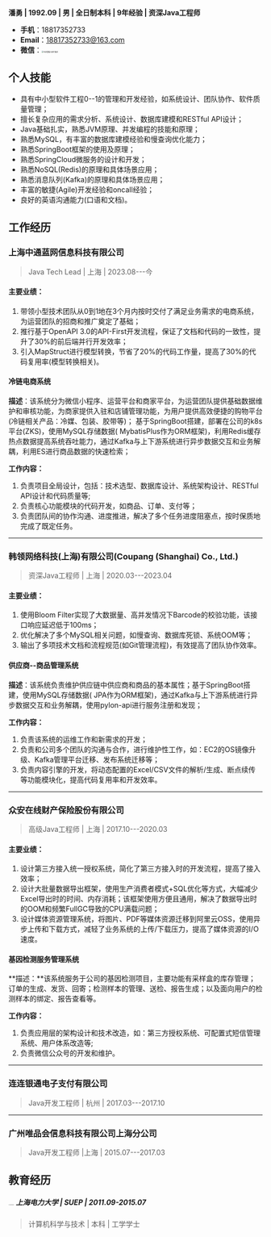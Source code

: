 **潘勇   |   1992.09     |     男     |     全日制本科     |     9年经验    |    资深Java工程师**

- **手机**：18817352733
- **Email**：18817352733@163.com
- **微信**：<img src="https://img-blog.csdnimg.cn/20191219191510468.png?x-oss-process=image/watermark,type_ZmFuZ3poZW5naGVpdGk,shadow_10,text_aHR0cHM6Ly9ibG9nLmNzZG4ubmV0L3Bhbnlvbmdjc2Q=,size_16,color_FFFFFF,t_70" alt="在这里插入图片描述" style="zoom:23%;" />

## 个人技能
- 具有中小型软件工程0--1的管理和开发经验，如系统设计、团队协作、软件质量管理；
- 擅长复杂应用的需求分析、系统设计、数据库建模和RESTful API设计；
- Java基础扎实，熟悉JVM原理、并发编程的技能和原理；
- 熟悉MySQL，有丰富的数据库建模经验和慢查询优化能力；
- 熟悉SpringBoot框架的使用及原理；
- 熟悉SpringCloud微服务的设计和开发；
- 熟悉NoSQL(Redis)的原理和具体场景应用；
- 熟悉消息队列(Kafka)的原理和具体场景应用；
- 丰富的敏捷(Agile)开发经验和oncall经验；
- 良好的英语沟通能力(口语和文档)。



## 工作经历

### 上海中通蓝网信息科技有限公司

> Java Tech Lead | 上海 | 2023.08---今

#### 主要业绩：

1. 带领小型技术团队从0到1地在3个月内按时交付了满足业务需求的电商系统，为运营团队的招商和推广奠定了基础；
2. 推行基于OpenAPI 3.0的API-First开发流程，保证了文档和代码的一致性，提升了30%的前后端并行开发效率；
3. 引入MapStruct进行模型转换，节省了20%的代码工作量，提高了30%的代码复用率(模型转换相关)。

#### 冷链电商系统

**描述**：该系统分为微信小程序、运营平台和商家平台，为运营团队提供基础数据维护和审核功能，为商家提供入驻和店铺管理功能，为用户提供高效便捷的购物平台(冷链相关产品：冷媒、包装、胶带等)；
   基于SpringBoot搭建，部署在公司的k8s平台(ZKS)，使用MySQL存储数据( MybatisPlus作为ORM框架)，利用Redis缓存热点数据提高系统吞吐能力，通过Kafka与上下游系统进行异步数据交互和业务解耦，利用ES进行商品数据的快速检索；

**工作内容：**

1. 负责项目全局设计，包括：技术选型、数据库设计、系统架构设计、RESTful API设计和代码质量等;
1. 负责核心功能模块的代码开发，如商品、订单、支付等；
1. 负责团队间的协作沟通、进度推进，解决了多个任务进度阻塞点，按时保质地完成了既定任务。

---

### 韩领网络科技(上海)有限公司(Coupang (Shanghai) Co., Ltd.) 

> 资深Java工程师 | 上海 | 2020.03---2023.04

#### 主要业绩：

1. 使用Bloom Filter实现了大数据量、高并发情况下Barcode的校验功能，该接口响应延迟低于100ms；
2. 优化解决了多个MySQL相关问题，如慢查询、数据库死锁、系统OOM等；
3. 输出了多项技术文档和流程规范(如Git管理流程)，有效提高了团队协作效率。

#### 供应商--商品管理系统

**描述**：该系统负责维护供应链中供应商和商品的基本属性；基于SpringBoot搭建，使用MySQL存储数据( JPA作为ORM框架)，通过Kafka与上下游系统进行异步数据交互和业务解耦，使用pylon-api进行服务注册和发现；

**工作内容：**

1. 负责该系统的运维工作和新需求的开发；
1. 负责和公司多个团队的沟通与合作，进行维护性工作，如：EC2的OS镜像升级、Kafka管理平台迁移、发布系统迁移等；
1. 负责内容引擎的开发，将动态配置的Excel/CSV文件的解析/生成、断点续传等功能模块化，提高代码复用率和开发效率。



****

### 众安在线财产保险股份有限公司 
>  高级Java工程师 | 上海 | 2017.10---2020.03

#### 主要业绩：

1. 设计第三方接入统一授权系统，简化了第三方接入时的开发流程，提高了接入效率；
2. 设计大批量数据导出框架，使用生产消费者模式+SQL优化等方式，大幅减少Excel导出时的时间、内存消耗；该框架使用方便且通用，解决了数据导出时的OOM和频繁FullGC导致的CPU满载问题；
3. 设计媒体资源管理系统，将图片、PDF等媒体资源迁移到阿里云OSS，使用异步上传和下载方式，减轻了业务系统的上传/下载压力，提高了媒体资源的I/O速度。

#### 基因检测服务管理系统
**描述：**该系统服务于公司的基因检测项目，主要功能有采样盒的库存管理；订单的生成、发货、回寄；检测样本的管理、送检、报告生成；以及面向用户的检测样本的绑定、报告查看等。

**工作内容：**

1. 负责应用层的架构设计和技术改造，如：第三方授权系统、可配置式短信管理系统、用户体系改造等;
2. 负责微信公众号的开发和维护。



****

### 连连银通电子支付有限公司

>  Java开发工程师 | 杭州 | 2017.03---2017.10



****

### 广州唯品会信息科技有限公司上海分公司

> Java开发工程师 |上海 | 2015.07---2017.03 



## 教育经历

#####  <img src="https://img-blog.csdnimg.cn/20191230155110706.png?x-oss-process=image/watermark,type_ZmFuZ3poZW5naGVpdGk,shadow_10,text_aHR0cHM6Ly9ibG9nLmNzZG4ubmV0L3Bhbnlvbmdjc2Q=,size_16,color_FFFFFF,t_70" alt="在这里插入图片描述" style="zoom:8%;" />  上海电力大学 | SUEP | 2011.09-2015.07 

>  计算机科学与技术 | 本科 | 工学学士
